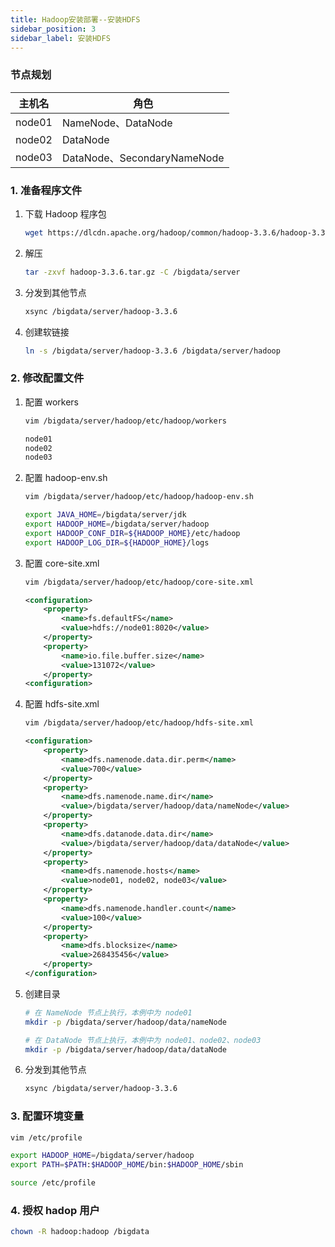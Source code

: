 ```yaml
---
title: Hadoop安装部署--安装HDFS
sidebar_position: 3
sidebar_label: 安装HDFS
---
```


### 节点规划

| 主机名 | 角色 |
| --- | --- |
| node01 |  NameNode、DataNode |
| node02 |  DataNode |
| node03 |  DataNode、SecondaryNameNode |


### 1. 准备程序文件

1. 下载 Hadoop 程序包
    ```bash
    wget https://dlcdn.apache.org/hadoop/common/hadoop-3.3.6/hadoop-3.3.6.tar.gz
    ```

2. 解压
    ```bash
    tar -zxvf hadoop-3.3.6.tar.gz -C /bigdata/server
    ```

3. 分发到其他节点
    ```bash
    xsync /bigdata/server/hadoop-3.3.6
    ```

4. 创建软链接
    ```bash
    ln -s /bigdata/server/hadoop-3.3.6 /bigdata/server/hadoop
    ```

### 2. 修改配置文件

1. 配置 workers
    ```bash
    vim /bigdata/server/hadoop/etc/hadoop/workers
    ```

    ```bash
    node01
    node02
    node03
    ```

2. 配置 hadoop-env.sh
    ```bash
    vim /bigdata/server/hadoop/etc/hadoop/hadoop-env.sh
    ```

    ```bash
    export JAVA_HOME=/bigdata/server/jdk
    export HADOOP_HOME=/bigdata/server/hadoop
    export HADOOP_CONF_DIR=${HADOOP_HOME}/etc/hadoop
    export HADOOP_LOG_DIR=${HADOOP_HOME}/logs
    ```

3. 配置 core-site.xml
    ```bash
    vim /bigdata/server/hadoop/etc/hadoop/core-site.xml
    ```

    ```xml
    <configuration>
        <property>
            <name>fs.defaultFS</name>
            <value>hdfs://node01:8020</value>
        </property>
        <property>
            <name>io.file.buffer.size</name>
            <value>131072</value>
        </property>
    <configuration>
    ```

4. 配置 hdfs-site.xml
    ```bash
    vim /bigdata/server/hadoop/etc/hadoop/hdfs-site.xml
    ```

    ```xml
    <configuration>
        <property>
            <name>dfs.namenode.data.dir.perm</name>
            <value>700</value>
        </property>
        <property>
            <name>dfs.namenode.name.dir</name>
            <value>/bigdata/server/hadoop/data/nameNode</value>
        </property>
        <property>
            <name>dfs.datanode.data.dir</name>
            <value>/bigdata/server/hadoop/data/dataNode</value>
        </property>
        <property>
            <name>dfs.namenode.hosts</name>
            <value>node01, node02, node03</value>
        </property>
        <property>
            <name>dfs.namenode.handler.count</name>
            <value>100</value>
        </property>
        <property>
            <name>dfs.blocksize</name>
            <value>268435456</value>
        </property>
    </configuration>
    ```

5. 创建目录
    ```bash
    # 在 NameNode 节点上执行，本例中为 node01
    mkdir -p /bigdata/server/hadoop/data/nameNode

    # 在 DataNode 节点上执行，本例中为 node01、node02、node03
    mkdir -p /bigdata/server/hadoop/data/dataNode
    ```

6. 分发到其他节点
    ```bash
    xsync /bigdata/server/hadoop-3.3.6
    ```

### 3. 配置环境变量

```bash
vim /etc/profile
```

```bash
export HADOOP_HOME=/bigdata/server/hadoop
export PATH=$PATH:$HADOOP_HOME/bin:$HADOOP_HOME/sbin
```

```bash
source /etc/profile
```

### 4. 授权 hadop 用户

```bash
chown -R hadoop:hadoop /bigdata
```